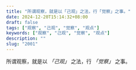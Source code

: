 ```yaml
---
title: "所谓观察，就是以「己观」之法，行「觉察」之事。"
date: 2024-12-20T15:14:32+08:00
draft: false
tags: ["观察", "己观", "觉察", "观点"]
keywords: ["观察", "己观", "觉察", "观点"]
description: ""
slug: "2001"
---
```


所谓观察，就是以 *「己观」* 之法，行 *「觉察」* 之事。